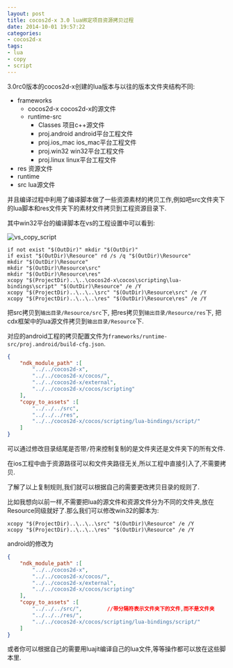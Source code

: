 ```yaml
---
layout: post
title: cocos2d-x 3.0 lua绑定项目资源拷贝过程
date: 2014-10-01 19:57:22
categories:
- cocos2d-x
tags:
- lua
- copy
- script
---
```


3.0rc0版本的cocos2d-x创建的lua版本与以往的版本文件夹结构不同:

- frameworks
    - cocos2d-x         cocos2d-x的源文件
    - runtime-src
        - Classes       项目c++源文件
        - proj.android  android平台工程文件
        - proj.ios_mac  ios_mac平台工程文件
        - proj.win32    win32平台工程文件
        - proj.linux    linux平台工程文件
- res                   资源文件
- runtime
- src                   lua源文件

并且编译过程中利用了编译脚本做了一些资源素材的拷贝工作,例如吧src文件夹下的lua脚本和res文件夹下的素材文件拷贝到工程资源目录下.

其中win32平台的编译脚本在vs的工程设置中可以看到:

![vs_copy_script](/images/vs_copy_script.png)

```shell
if not exist "$(OutDir)" mkdir "$(OutDir)"
if exist "$(OutDir)\Resource" rd /s /q "$(OutDir)\Resource"
mkdir "$(OutDir)\Resource"
mkdir "$(OutDir)\Resource\src"
mkdir "$(OutDir)\Resource\res"
xcopy "$(ProjectDir)..\..\cocos2d-x\cocos\scripting\lua-bindings\script" "$(OutDir)\Resource" /e /Y
xcopy "$(ProjectDir)..\..\..\src" "$(OutDir)\Resource\src" /e /Y
xcopy "$(ProjectDir)..\..\..\res" "$(OutDir)\Resource\res" /e /Y
```

把src拷贝到`输出目录/Resource/src`下,
把res拷贝到`输出目录/Resource/res`下,
把cdx框架中的lua源文件拷贝到`输出目录/Resource`下.

对应的android工程的拷贝配置文件为`frameworks/runtime-src/proj.android/build-cfg.json`.

```json
{
    "ndk_module_path" :[
        "../../cocos2d-x",
        "../../cocos2d-x/cocos/",
        "../../cocos2d-x/external",
        "../../cocos2d-x/cocos/scripting"
    ],
    "copy_to_assets" :[
        "../../../src",
        "../../../res",
        "../../cocos2d-x/cocos/scripting/lua-bindings/script/"
    ]
}
```

可以通过修改目录结尾是否带`/`符来控制复制的是文件夹还是文件夹下的所有文件.

在ios工程中由于资源路径可以和文件夹路径无关,所以工程中直接引入了,不需要拷贝.

了解了以上复制规则,我们就可以根据自己的需要更改拷贝目录的规则了.

比如我想向以前一样,不需要把lua的源文件和资源文件分为不同的文件夹,放在Resource同级就好了.那么我们可以修改win32的脚本为:

```shell
xcopy "$(ProjectDir)..\..\..\src" "$(OutDir)\Resource" /e /Y
xcopy "$(ProjectDir)..\..\..\res" "$(OutDir)\Resource" /e /Y
```

android的修改为

```json
{
    "ndk_module_path" :[
        "../../cocos2d-x",
        "../../cocos2d-x/cocos/",
        "../../cocos2d-x/external",
        "../../cocos2d-x/cocos/scripting"
    ],
    "copy_to_assets" :[
        "../../../src/",        //带分隔符表示文件夹下的文件,而不是文件夹
        "../../../res/",
        "../../cocos2d-x/cocos/scripting/lua-bindings/script/"
    ]
}
```

或者你可以根据自己的需要用luajit编译自己的lua文件,等等操作都可以放在这些脚本里.
